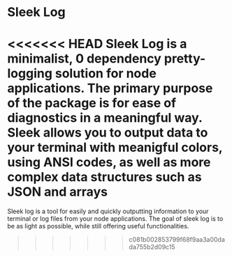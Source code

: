 # Sleek Log

<<<<<<< HEAD
Sleek Log is a minimalist, 0 dependency pretty-logging solution for node applications. The primary purpose of the package
is for ease of diagnostics in a meaningful way. Sleek allows you to output data to your terminal with meanigful colors, using ANSI codes, as well as more complex data structures such as JSON and arrays
=======
Sleek log is a tool for easily and quickly outputting information to your terminal or log files from your node applications.
The goal of sleek log is to be as light as possible, while still offering useful functionalities.
>>>>>>> c081b002853799f68f9aa3a00dada755b2d09c15
